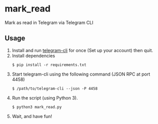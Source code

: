 mark_read
=========

Mark as read in Telegram via Telegram CLI

Usage
-----

1. Install and run [telegram-cli](https://github.com/vysheng/tg) for once (Set up your account) then quit.
2. Install dependencies
   ```
   $ pip install -r requirements.txt
   ```
3. Start telegram-cli using the following command (JSON RPC at port 4458)
   ```
   $ /path/to/telegram-cli --json -P 4458
   ```
4. Run the script (using Python 3).
   ```
   $ python3 mark_read.py
   ```
5. Wait, and have fun!
